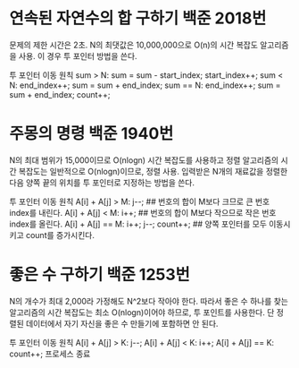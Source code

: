 # 연속된 자연수의 합 구하기 백준 2018번
문제의 제한 시간은 2초. N의 최댓값은 10,000,000으로 O(n)의 시간 복잡도 알고리즘을 사용.
이 경우 투 포인터 방법을 쓴다.

투 포인터 이동 원칙
sum > N: sum = sum - start_index; start_index++;
sum < N: end_index++; sum = sum + end_index;
sum == N: end_index++; sum = sum + end_index; count++;


# 주몽의 명령 백준 1940번
N의 최대 범위가 15,000이므로 O(nlogn) 시간 복잡도를 사용하고 정렬 알고리즘의 시간 복잡도는 일반적으로 O(nlogn)이므로, 정렬 사용.
입력받은 N개의 재료값을 정렬한 다음 양쪽 끝의 위치를 투 포인터로 지정하는 방법을 쓴다.

투 포인터 이동 원칙
A[i] + A[j] > M: j--;   ## 번호의 합이 M보다 크므로 큰 번호 index를 내린다.
A[i] + A[j] < M: i++;   ## 번호의 합이 M보다 작으므로 작은 번호 index를 올린다.
A[i] + A[j] == M: i++; j--; count++;   ## 양쪽 포인터를 모두 이동시키고 count를 증가시킨다.

# 좋은 수 구하기 백준 1253번
N의 개수가 최대 2,000라 가정해도 N^2보다 작아야 한다. 따라서 좋은 수 하나를 찾는 알고리즘의 시간 복잡도는 최소 O(nlogn)이어야 하므로, 투 포인트를 사용한다.
단 정렬된 데이터에서 자기 자신을 좋은 수 만들기에 포함하면 안 된다.

투 포인터 이동 원칙
A[i] + A[j] > K: j--; A[i] + A[j] < K: i++;
A[i] + A[j] == K: count++; 프로세스 종료
